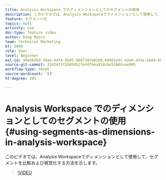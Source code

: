 ```yaml
---
title: Analysis Workspace でのディメンションとしてのセグメントの使用
description: このビデオでは、Analysis Workspaceでディメンションとして使用して、セグメントを比較および視覚化する方法を示します。
feature: セグメント化
topics: null
activity: use
doc-type: feature video
author: Doug Moore
team: Technical Marketing
kt: 2009
role: User
level: Beginner
exl-id: 36b564bd-30ae-4474-8b05-9607397e02b8,69901e9c-42e6-423e-bb89-8b8b0763bac7,69901e9c-42e6-423e-bb89-8b8b0763bac7,36b564bd-30ae-4474-8b05-9607397e02b8
source-git-commit: 32424f3f2b05952fe4df9ea91dcbe51684cee905
workflow-type: tm+mt
source-wordcount: '53'
ht-degree: 28%

---
```


# Analysis Workspace でのディメンションとしてのセグメントの使用 {#using-segments-as-dimensions-in-analysis-workspace}

このビデオでは、Analysis Workspaceでディメンションとして使用して、セグメントを比較および視覚化する方法を示します。

>[!VIDEO](https://video.tv.adobe.com/v/23974/?quality=12)
